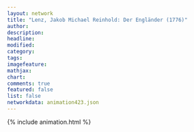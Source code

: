 ```yaml
---
layout: network
title: "Lenz, Jakob Michael Reinhold: Der Engländer (1776)"
author:
description:
headline:
modified:
category:
tags:
imagefeature: 
mathjax: 
chart: 
comments: true
featured: false
list: false
networkdata: animation423.json
---
```

{% include animation.html %}
